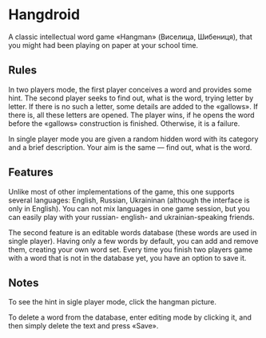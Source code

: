 # Hangdroid

A classic intellectual word game «Hangman» (Виселица, Шибениця), that you might had been playing on paper at your school time. 
## Rules
In two players mode, the first player conceives a word and provides some hint. The second player seeks to find out, what is the word, trying letter by letter. If there is no such a letter, some details are added to the «gallows». If there is, all these letters are opened. The player wins, if he opens the word before the «gallows» construction is finished. Otherwise, it is a failure.

In single player mode you are given a random hidden word with its category and a brief description. Your aim is the same — find out, what is the word.

## Features

Unlike most of other implementations of the game, this one supports several languages: English, Russian, Ukraininan (although the interface is only in English). You can not mix languages in one game session, but you can easily play with your russian- english- and ukrainian-speaking friends.

The second feature is an editable words database (these words are used in single player). Having only a few words by default, you can add and remove them, creating your own word set. Every time you finish two players game with a word that is not in the database yet, you have an option to save it.

## Notes
To see the hint in sigle player mode, click the hangman picture.

To delete a word from the database, enter editing mode by clicking it, and then simply delete the text and press «Save».

